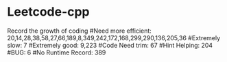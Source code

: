 # Leetcode-cpp
Record the growth of coding
#Need more efficient: 20,14,28,38,58,27,66,189,8,349,242,172,168,299,290,136,205,36
#Extremely slow: 7
#Extremely good: 9,223
#Code Need trim: 67
#Hint Helping: 204
#BUG: 6
#No Runtime Record: 389
